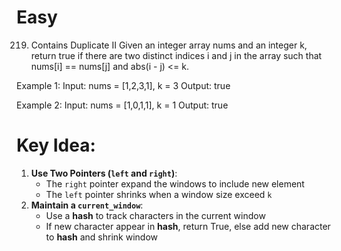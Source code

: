 # **Easy**
219. Contains Duplicate II
Given an integer array nums and an integer k, return true if there are two distinct indices i and j in the array such that nums[i] == nums[j] and abs(i - j) <= k.

Example 1:
Input: nums = [1,2,3,1], k = 3
Output: true

Example 2:
Input: nums = [1,0,1,1], k = 1
Output: true

# **Key Idea:**
1. **Use Two Pointers (`left` and `right`)**:
   - The `right` pointer expand the windows to include new element
   - The `left` pointer shrinks when a window size exceed `k`
2. **Maintain a `current_window`**:
   - Use a **hash** to track characters in the current window
   - If new character appear in **hash**, return True, else add new character to **hash** and shrink window

